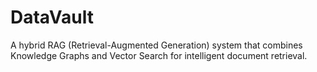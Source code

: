 # DataVault
A hybrid RAG (Retrieval-Augmented Generation) system that combines Knowledge Graphs and Vector Search for intelligent document retrieval.
